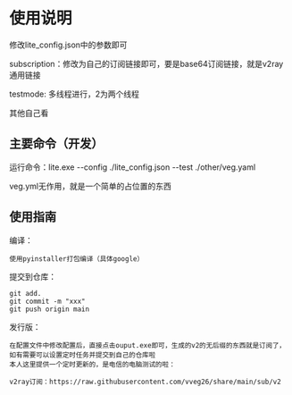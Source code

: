 # 使用说明

修改lite_config.json中的参数即可

subscription：修改为自己的订阅链接即可，要是base64订阅链接，就是v2ray通用链接

testmode: 多线程进行，2为两个线程

其他自己看

## 主要命令（开发）

运行命令：lite.exe --config ./lite_config.json --test ./other/veg.yaml

veg.yml无作用，就是一个简单的占位置的东西

## 使用指南

编译：

    使用pyinstaller打包编译（具体google）
    
提交到仓库：

    git add.
    git commit -m "xxx"
    git push origin main


发行版：

    在配置文件中修改配置后，直接点击ouput.exe即可，生成的v2的无后缀的东西就是订阅了，如有需要可以设置定时任务并提交到自己的仓库啦
    本人这里提供一个定时更新的，是电信的电脑测试的啦：
    
    v2ray订阅：https://raw.githubusercontent.com/vveg26/share/main/sub/v2


